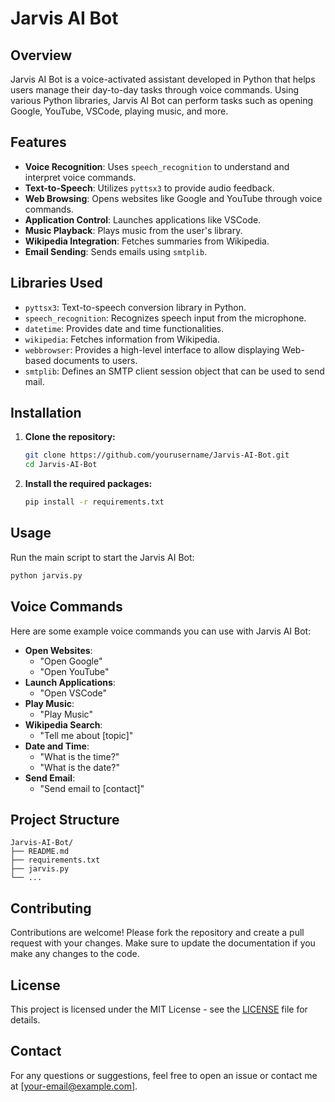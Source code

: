 
# Jarvis AI Bot

## Overview

Jarvis AI Bot is a voice-activated assistant developed in Python that helps users manage their day-to-day tasks through voice commands. Using various Python libraries, Jarvis AI Bot can perform tasks such as opening Google, YouTube, VSCode, playing music, and more.

## Features

- **Voice Recognition**: Uses `speech_recognition` to understand and interpret voice commands.
- **Text-to-Speech**: Utilizes `pyttsx3` to provide audio feedback.
- **Web Browsing**: Opens websites like Google and YouTube through voice commands.
- **Application Control**: Launches applications like VSCode.
- **Music Playback**: Plays music from the user's library.
- **Wikipedia Integration**: Fetches summaries from Wikipedia.
- **Email Sending**: Sends emails using `smtplib`.

## Libraries Used

- `pyttsx3`: Text-to-speech conversion library in Python.
- `speech_recognition`: Recognizes speech input from the microphone.
- `datetime`: Provides date and time functionalities.
- `wikipedia`: Fetches information from Wikipedia.
- `webbrowser`: Provides a high-level interface to allow displaying Web-based documents to users.
- `smtplib`: Defines an SMTP client session object that can be used to send mail.

## Installation

1. **Clone the repository:**
    ```sh
    git clone https://github.com/yourusername/Jarvis-AI-Bot.git
    cd Jarvis-AI-Bot
    ```

2. **Install the required packages:**
    ```sh
    pip install -r requirements.txt
    ```

## Usage

Run the main script to start the Jarvis AI Bot:
```sh
python jarvis.py
```

## Voice Commands

Here are some example voice commands you can use with Jarvis AI Bot:

- **Open Websites**: 
    - "Open Google"
    - "Open YouTube"
- **Launch Applications**:
    - "Open VSCode"
- **Play Music**:
    - "Play Music"
- **Wikipedia Search**:
    - "Tell me about [topic]"
- **Date and Time**:
    - "What is the time?"
    - "What is the date?"
- **Send Email**:
    - "Send email to [contact]"

## Project Structure

```plaintext
Jarvis-AI-Bot/
├── README.md
├── requirements.txt
├── jarvis.py
└── ...
```

## Contributing

Contributions are welcome! Please fork the repository and create a pull request with your changes. Make sure to update the documentation if you make any changes to the code.

## License

This project is licensed under the MIT License - see the [LICENSE](LICENSE) file for details.

## Contact

For any questions or suggestions, feel free to open an issue or contact me at [your-email@example.com].
